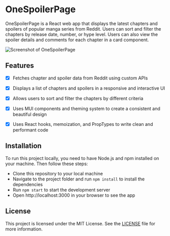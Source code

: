 # OneSpoilerPage

OneSpoilerPage is a React web app that displays the latest chapters and spoilers of popular manga series from Reddit. Users can sort and filter the chapters by release date, number, or hype level. Users can also view the spoiler details and comments for each chapter in a card component.

![Screenshot of OneSpoilerPage](screenshot.png)

## Features

- [x] Fetches chapter and spoiler data from Reddit using custom APIs
- [x] Displays a list of chapters and spoilers in a responsive and interactive UI
- [x] Allows users to sort and filter the chapters by different criteria
- [x] Uses MUI components and theming system to create a consistent and beautiful design
- [x] Uses React hooks, memoization, and PropTypes to write clean and performant code


## Installation

To run this project locally, you need to have Node.js and npm installed on your machine. Then follow these steps:

- Clone this repository to your local machine
- Navigate to the project folder and run `npm install` to install the dependencies
- Run `npm start` to start the development server
- Open http://localhost:3000 in your browser to see the app


## License

This project is licensed under the MIT License. See the [LICENSE](LICENSE) file for more information.

